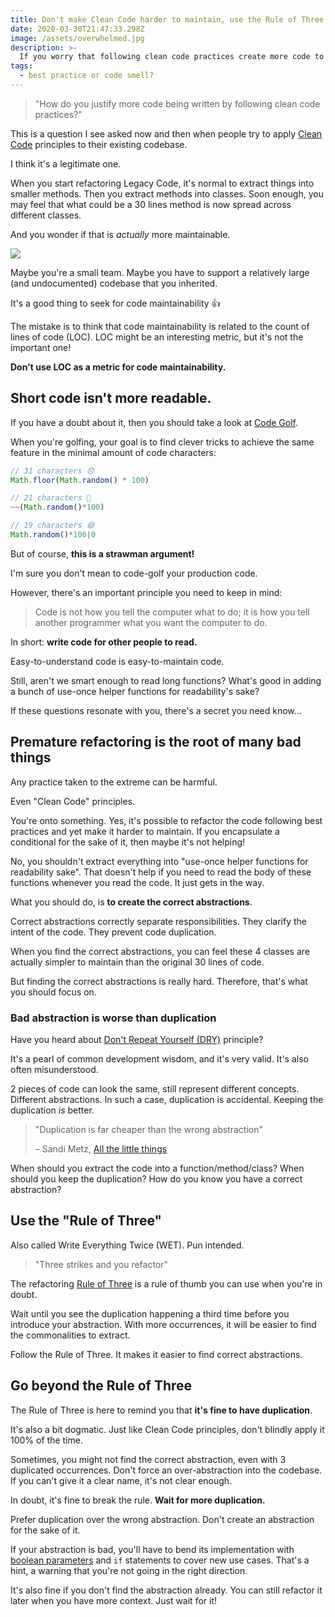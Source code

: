 ```yaml
---
title: Don't make Clean Code harder to maintain, use the Rule of Three
date: 2020-03-30T21:47:33.298Z
image: /assets/overwhelmed.jpg
description: >-
  If you worry that following clean code practices create more code to maintain, here's a way out.
tags:
  - best practice or code smell?
---
```


> "How do you justify more code being written by following clean code practices?"

This is a question I see asked now and then when people try to apply [Clean Code](https://www.oreilly.com/library/view/clean-code/9780136083238/) principles to their existing codebase.

I think it's a legitimate one.

When you start refactoring Legacy Code, it's normal to extract things into smaller methods. Then you extract methods into classes. Soon enough, you may feel that what could be a 30 lines method is now spread across different classes.

And you wonder if that is _actually_ more maintainable.

![](/assets/overwhelmed.jpg)

Maybe you're a small team. Maybe you have to support a relatively large (and undocumented) codebase that you inherited.

It's a good thing to seek for code maintainability 👍

The mistake is to think that code maintainability is related to the count of lines of code (LOC). LOC might be an interesting metric, but it's not the important one!

**Don't use LOC as a metric for code maintainability.**

## Short code isn't more readable.

If you have a doubt about it, then you should take a look at [Code Golf](https://en.wikipedia.org/wiki/Code_golf).

When you're golfing, your goal is to find clever tricks to achieve the same feature in the minimal amount of code characters:

<!-- prettier-ignore-start -->
```js
// 31 characters 😞
Math.floor(Math.random() * 100)

// 21 characters 🙂
~~(Math.random()*100)

// 19 characters 😄
Math.random()*100|0
```
<!-- prettier-ignore-end -->

But of course, **this is a strawman argument!**

I'm sure you don't mean to code-golf your production code.

However, there's an important principle you need to keep in mind:

> Code is not how you tell the computer what to do;
> it is how you tell another programmer what you want the computer to do.

In short: **write code for other people to read.**

Easy-to-understand code is easy-to-maintain code.

Still, aren't we smart enough to read long functions? What's good in adding a bunch of use-once helper functions for readability's sake?

If these questions resonate with you, there's a secret you need know…

## Premature refactoring is the root of many bad things

Any practice taken to the extreme can be harmful.

Even "Clean Code" principles.

You're onto something. Yes, it's possible to refactor the code following best practices and yet make it harder to maintain. If you encapsulate a conditional for the sake of it, then maybe it's not helping!

No, you shouldn't extract everything into "use-once helper functions for readability sake". That doesn't help if you need to read the body of these functions whenever you read the code. It just gets in the way.

What you should do, is **to create the correct abstractions**.

Correct abstractions correctly separate responsibilities. They clarify the intent of the code. They prevent code duplication.

When you find the correct abstractions, you can feel these 4 classes are actually simpler to maintain than the original 30 lines of code.

But finding the correct abstractions is really hard. Therefore, that's what you should focus on.

### Bad abstraction is worse than duplication

Have you heard about [Don't Repeat Yourself (DRY)](https://en.wikipedia.org/wiki/Don%27t_repeat_yourself) principle?

It's a pearl of common development wisdom, and it's very valid. It's also often misunderstood.

2 pieces of code can look the same, still represent different concepts. Different abstractions. In such a case, duplication is accidental. Keeping the duplication _is_ better.

> "Duplication is far cheaper than the wrong abstraction"
>
> – Sandi Metz, [All the little things](https://youtu.be/8bZh5LMaSmE)

When should you extract the code into a function/method/class? When should you keep the duplication? How do you know you have a correct abstraction?

## Use the "Rule of Three"

Also called Write Everything Twice (WET). Pun intended.

> "Three strikes and you refactor"

The refactoring [Rule of Three](<https://en.wikipedia.org/wiki/Rule_of_three_(computer_programming)>) is a rule of thumb you can use when you're in doubt.

Wait until you see the duplication happening a third time before you introduce your abstraction. With more occurrences, it will be easier to find the commonalities to extract.

Follow the Rule of Three. It makes it easier to find correct abstractions.

## Go beyond the Rule of Three

The Rule of Three is here to remind you that **it's fine to have duplication**.

It's also a bit dogmatic. Just like Clean Code principles, don't blindly apply it 100% of the time.

Sometimes, you might not find the correct abstraction, even with 3 duplicated occurrences. Don't force an over-abstraction into the codebase. If you can't give it a clear name, it's not clear enough.

In doubt, it's fine to break the rule. **Wait for more duplication.**

Prefer duplication over the wrong abstraction. Don't create an abstraction for the sake of it.

If your abstraction is bad, you'll have to bend its implementation with [boolean parameters](https://understandlegacycode.com/blog/what-is-wrong-with-boolean-parameters) and `if` statements to cover new use cases. That's a hint, a warning that you're not going in the right direction.

It's also fine if you don't find the abstraction already. You can still refactor it later when you have more context. Just wait for it!
